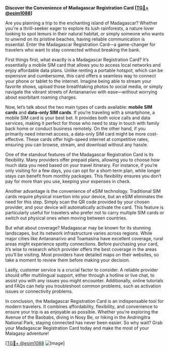 **Discover the Convenience of Madagascar Registration Card [[TG💪+ @esim1088](https://t.me/s/esim1088)]**

Are you planning a trip to the enchanting island of Madagascar? Whether you're a thrill-seeker eager to explore its lush rainforests, a nature lover looking to spot lemurs in their natural habitat, or simply someone who wants to unwind on its pristine beaches, having reliable communication is essential. Enter the Madagascar Registration Card—a game-changer for travelers who want to stay connected without breaking the bank.

First things first, what exactly is a Madagascar Registration Card? It’s essentially a mobile SIM card that allows you to access local networks and enjoy affordable data plans. Unlike renting a portable hotspot, which can be expensive and cumbersome, this card offers a seamless way to connect your phone or tablet to the internet. Imagine being able to stream your favorite shows, upload those breathtaking photos to social media, or simply navigate the vibrant streets of Antananarivo with ease—without worrying about exorbitant roaming charges.

Now, let’s talk about the two main types of cards available: **mobile SIM cards** and **data-only SIM cards**. If you’re traveling with a smartphone, a mobile SIM card is your best bet. It provides both voice calls and data services, making it perfect for those who need to stay in touch with family back home or conduct business remotely. On the other hand, if you primarily need internet access, a data-only SIM card might be more cost-effective. These cards offer high-speed internet at competitive rates, ensuring you can browse, stream, and download without any hassle.

One of the standout features of the Madagascar Registration Card is its flexibility. Many providers offer prepaid plans, allowing you to choose how much data you need based on your travel itinerary. For instance, if you’re only visiting for a few days, you can opt for a short-term plan, while longer stays can benefit from monthly packages. This flexibility ensures you don’t pay for more than you use, keeping your expenses in check.

Another advantage is the convenience of eSIM technology. Traditional SIM cards require physical insertion into your device, but an eSIM eliminates the need for this step. Simply scan the QR code provided by your chosen provider, and your device will automatically activate the card. This feature is particularly useful for travelers who prefer not to carry multiple SIM cards or switch out physical ones when moving between countries.

But what about coverage? Madagascar may be known for its stunning landscapes, but its network infrastructure varies across regions. While major cities like Antananarivo and Toamasina have excellent coverage, rural areas might experience spotty connections. Before purchasing your card, it’s wise to research which provider offers the best coverage in the areas you’ll be visiting. Most providers have detailed maps on their websites, so take a moment to review them before making your decision.

Lastly, customer service is a crucial factor to consider. A reliable provider should offer multilingual support, either through a hotline or live chat, to assist you with any issues you might encounter. Additionally, online tutorials and FAQs can help you troubleshoot common problems, such as activation issues or connectivity problems.

In conclusion, the Madagascar Registration Card is an indispensable tool for modern travelers. It combines affordability, flexibility, and convenience to ensure your trip is as enjoyable as possible. Whether you’re exploring the Avenue of the Baobabs, diving in Nosy Be, or hiking in the Andringitra National Park, staying connected has never been easier. So why wait? Grab your Madagascar Registration Card today and make the most of your Malagasy adventure! 

[[TG💪+ @esim1088](https://t.me/s/esim1088) ![Image](https://i.postimg.cc/Y0z9fWf4/image.png)]